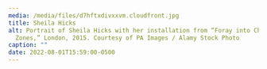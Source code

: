 ```yaml
---
media: /media/files/d7hftxdivxxvm.cloudfront.jpg
title: Sheila Hicks
alt: Portrait of Sheila Hicks with her installation from “Foray into Chromatic
  Zones,” London, 2015. Courtesy of PA Images / Alamy Stock Photo
caption: ""
date: 2022-08-01T15:59:00-0500
---
```

